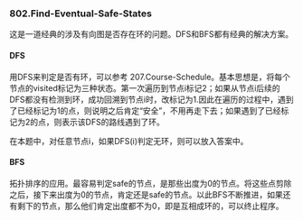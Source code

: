### 802.Find-Eventual-Safe-States

这是一道经典的涉及有向图是否存在环的问题。DFS和BFS都有经典的解决方案。

#### DFS
用DFS来判定是否有环，可以参考 207.Course-Schedule。基本思想是，将每个节点的visited标记为三种状态。第一次遍历到节点i标记2；如果从节点i后续的DFS都没有检测到环，成功回溯到节点i时，改标记为1.因此在遍历的过程中，遇到了已经标记为1的点，则说明之后肯定“安全”，不用再走下去；如果遇到了已经标记为2的点，则表示该DFS的路线遇到了环。

在本题中，对任意节点i，如果DFS(i)判定无环，则可以放入答案中。

#### BFS
拓扑排序的应用。最容易判定safe的节点，是那些出度为0的节点。将这些点剪除之后，接下来出度为0的节点，肯定还是safe的节点。以此BFS不断推进，如果还有剩下的节点，那么他们肯定出度都不为0，即是互相成环的，可以终止程序。

